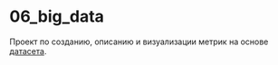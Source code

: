 # 06_big_data

Проект по созданию, описанию и визуализации метрик на основе [датасета](https://storage.yandexcloud.net/bigdata-intensive-2023/dataset_telemetry.csv).
